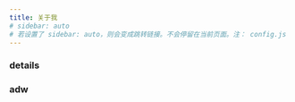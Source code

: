 ```yaml
---
title: 关于我
# sidebar: auto 
# 若设置了 sidebar: auto，则会变成跳转链接。不会停留在当前页面。注： config.js 中的 sidebar 是 h2 标题。若本 md 文件中设置了 h2 标题，则会覆盖。
---
```


### details

### adw